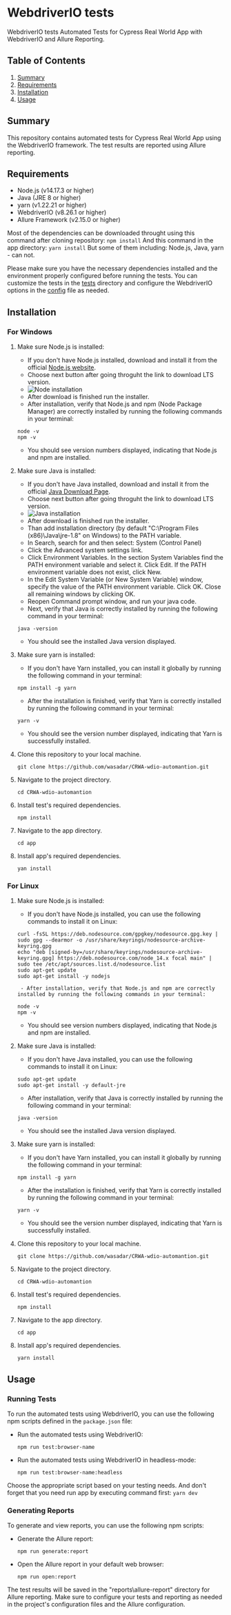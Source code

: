 # WebdriverIO tests

WebdriverIO tests Automated Tests for Cypress Real World App with WebdriverIO and Allure Reporting.

## Table of Contents
1. [Summary](#summary)
2. [Requirements](#requirements)
3. [Installation](#installation)
4. [Usage](#usage)

## Summary
This repository contains automated tests for Cypress Real World App using the WebdriverIO framework. The test results are reported using Allure reporting.

## Requirements
- Node.js (v14.17.3 or higher)
- Java (JRE 8 or higher)
- yarn (v1.22.21 or higher)
- WebdriverIO (v8.26.1 or higher)
- Allure Framework (v2.15.0 or higher)

Most of the dependencies can be downloaded throught using this command after cloning repository:
    ```
    npm install
    ```
And this command in the app directory:
    ```
    yarn install
    ```
But some of them including: Node.js, Java, yarn - can not.

Please make sure you have the necessary dependencies installed and the environment properly configured before running the tests. You can customize the tests in the [tests](tests) directory and configure the WebdriverIO options in the [config](wdio.config.mjs) file as needed.

## Installation
### For Windows
1. Make sure Node.js is installed:
    - If you don't have Node.js installed, download and install it from the official [Node.js website](https://nodejs.org/en).
    - Choose next button after going throguht the link to download LTS version.
    - ![Node installation](readme-images/node.jpg)
    - After download is finished run the installer.
    - After installation, verify that Node.js and npm (Node Package Manager) are correctly installed by running the following commands in your terminal:
     ```
     node -v
     npm -v
     ```
    - You should see version numbers displayed, indicating that Node.js and npm are installed.

2. Make sure Java is installed:
    - If you don't have Java installed, download and install it from the official [Java Download Page](https://www.java.com/en/download/ie_manual.jsp).
    - Choose next button after going throguht the link to download LTS version.
    - ![Java installation](readme-images/java.jpg)
    - After download is finished run the installer.
    - Than add installation directory (by default "C:\Program Files (x86)\Java\jre-1.8\" on Windows) to the PATH variable.
    - In Search, search for and then select: System (Control Panel)
    - Click the Advanced system settings link.
    - Click Environment Variables. In the section System Variables find the PATH environment variable and select it. Click Edit. If the PATH environment variable does not exist, click New.
    - In the Edit System Variable (or New System Variable) window, specify the value of the PATH environment variable. Click OK. Close all remaining windows by clicking OK.
    - Reopen Command prompt window, and run your java code.
    - Next, verify that Java is correctly installed by running the following command in your terminal:
     ```
     java -version
     ```
    - You should see the installed Java version displayed.

3. Make sure yarn is installed:
    - If you don't have Yarn installed, you can install it globally by running the following command in your terminal:
    ```
    npm install -g yarn
    ```
    - After the installation is finished, verify that Yarn is correctly installed by running the following command in your terminal:
    ```
    yarn -v
    ```
    - You should see the version number displayed, indicating that Yarn is successfully installed.

4. Clone this repository to your local machine.
    ```
    git clone https://github.com/wasadar/CRWA-wdio-automantion.git
    ```

5. Navigate to the project directory.
    ```
    cd CRWA-wdio-automantion
    ```

6. Install test's required dependencies.
    ```
    npm install
    ```

7. Navigate to the app directory.
    ```
    cd app
    ```

8. Install app's required dependencies.
    ```
    yan install
    ```

### For Linux
1. Make sure Node.js is installed:
    - If you don't have Node.js installed, you can use the following commands to install it on Linux:
    ```
    curl -fsSL https://deb.nodesource.com/gpgkey/nodesource.gpg.key | sudo gpg --dearmor -o /usr/share/keyrings/nodesource-archive-keyring.gpg
    echo "deb [signed-by=/usr/share/keyrings/nodesource-archive-keyring.gpg] https://deb.nodesource.com/node_14.x focal main" | sudo tee /etc/apt/sources.list.d/nodesource.list
    sudo apt-get update
    sudo apt-get install -y nodejs
    ```
        - After installation, verify that Node.js and npm are correctly installed by running the following commands in your terminal:
    ```
    node -v
    npm -v
    ```
    - You should see version numbers displayed, indicating that Node.js and npm are installed.

2. Make sure Java is installed:
    - If you don't have Java installed, you can use the following commands to install it on Linux:
    ```
    sudo apt-get update
    sudo apt-get install -y default-jre
    ```
    - After installation, verify that Java is correctly installed by running the following command in your terminal:
    ```
    java -version
    ```
    - You should see the installed Java version displayed.

3. Make sure yarn is installed:
    - If you don't have Yarn installed, you can install it globally by running the following command in your terminal:
    ```
    npm install -g yarn
    ```
    - After the installation is finished, verify that Yarn is correctly installed by running the following command in your terminal:
    ```
    yarn -v
    ```
    - You should see the version number displayed, indicating that Yarn is successfully installed.

4. Clone this repository to your local machine.
    ```
    git clone https://github.com/wasadar/CRWA-wdio-automantion.git
    ```

5. Navigate to the project directory.
    ```
    cd CRWA-wdio-automantion
    ```

6. Install test's required dependencies.
    ```
    npm install
    ```

7. Navigate to the app directory.
    ```
    cd app
    ```

8. Install app's required dependencies.
    ```
    yarn install
    ```

## Usage
### Running Tests
To run the automated tests using WebdriverIO, you can use the following npm scripts defined in the `package.json` file:

- Run the automated tests using WebdriverIO:
    ```
    npm run test:browser-name
    ```

- Run the automated tests using WebdriverIO in headless-mode:
    ```
    npm run test:browser-name:headless
    ```

Choose the appropriate script based on your testing needs. And don't forget that you need run app by executing command first:
    ```
    yarn dev
    ```

### Generating Reports
To generate and view reports, you can use the following npm scripts:

- Generate the Allure report:
    ```
    npm run generate:report
    ```

- Open the Allure report in your default web browser:
    ```
    npm run open:report
    ```

The test results will be saved in the "reports\allure-report" directory for Allure reporting. Make sure to configure your tests and reporting as needed in the project's configuration files and the Allure configuration.